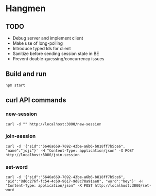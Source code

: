 # Hangmen

## TODO

- Debug server and implement client
- Make use of long-polling
- Introduce typed Ids for client
- Sanitize before sending session state in BE
- Prevent double-guessing/concurrency issues

## Build and run

```
npm start
```

## curl API commands

### new-session

```
curl -d "" http://localhost:3000/new-session
```


### join-session

```
curl -d '{"sid":"5646a669-7092-43be-a6b6-b818ff7b5ce6", "name":"joji"}' -H "Content-Type: application/json" -X POST http://localhost:3000/join-session
```

### set-word

```
curl -d '{"sid":"5646a669-7092-43be-a6b6-b818ff7b5ce6", "pid":"8d6c276f-fc54-4c60-9617-9d8c78a91ae8", "word":"hey"}' -H "Content-Type: application/json" -X POST http://localhost:3000/set-word
```

